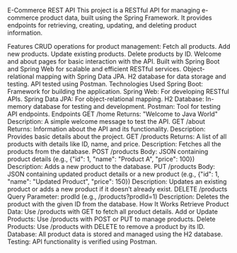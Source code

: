 E-Commerce REST API
This project is a RESTful API for managing e-commerce product data, built using the Spring Framework. It provides endpoints for retrieving, creating, updating, and deleting product information.

Features
CRUD operations for product management:
Fetch all products.
Add new products.
Update existing products.
Delete products by ID.
Welcome and about pages for basic interaction with the API.
Built with Spring Boot and Spring Web for scalable and efficient RESTful services.
Object-relational mapping with Spring Data JPA.
H2 database for data storage and testing.
API tested using Postman.
Technologies Used
Spring Boot: Framework for building the application.
Spring Web: For developing RESTful APIs.
Spring Data JPA: For object-relational mapping.
H2 Database: In-memory database for testing and development.
Postman: Tool for testing API endpoints.
Endpoints
GET /home
Returns: "Welcome to Java World"
Description: A simple welcome message to test the API.
GET /about
Returns: Information about the API and its functionality.
Description: Provides basic details about the project.
GET /products
Returns: A list of all products with details like ID, name, and price.
Description: Fetches all the products from the database.
POST /products
Body: JSON containing product details (e.g., {"id": 1, "name": "Product A", "price": 100})
Description: Adds a new product to the database.
PUT /products
Body: JSON containing updated product details or a new product (e.g., {"id": 1, "name": "Updated Product", "price": 150})
Description: Updates an existing product or adds a new product if it doesn’t already exist.
DELETE /products
Query Parameter: prodId (e.g., /products?prodId=1)
Description: Deletes the product with the given ID from the database.
How It Works
Retrieve Product Data: Use /products with GET to fetch all product details.
Add or Update Products: Use /products with POST or PUT to manage products.
Delete Products: Use /products with DELETE to remove a product by its ID.
Database: All product data is stored and managed using the H2 database.
Testing: API functionality is verified using Postman.
